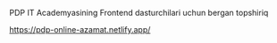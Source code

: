 PDP IT Academyasining Frontend dasturchilari uchun bergan topshiriq

https://pdp-online-azamat.netlify.app/
